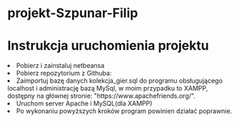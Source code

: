 # projekt-Szpunar-Filip
<h1> Instrukcja uruchomienia projektu</h1>
<li> Pobierz i zainstaluj netbeansa </li>
<li> Pobierz repozytorium z Githuba:  </li>
<li> Zaimportuj bazę danych kolekcja_gier.sql do programu obsługującego localhost i administrację bazą MySql, w moim przypadku to XAMPP, dostępny na głównej stronie: "https://www.apachefriends.org/".</li>
<li> Uruchom server Apache i MySQL(dla XAMPP)
<li> Po wykonaniu powyższych kroków program powinien działać poprawnie.</li>
